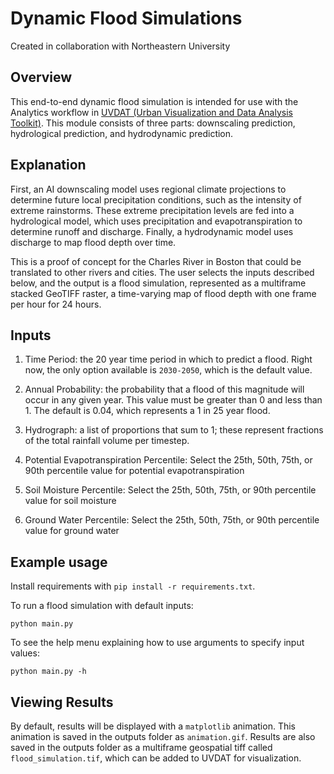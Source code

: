 # Dynamic Flood Simulations

Created in collaboration with Northeastern University

## Overview

This end-to-end dynamic flood simulation is intended for use with the Analytics workflow in [UVDAT (Urban Visualization and Data Analysis Toolkit)](https://github.com/OpenGeoscience/uvdat). This module consists of three parts: downscaling prediction, hydrological prediction, and hydrodynamic prediction.

## Explanation

First, an AI downscaling model uses regional climate projections to determine future local precipitation conditions, such as the intensity of extreme rainstorms. These extreme precipitation levels are fed into a hydrological model, which uses precipitation and evapotranspiration to determine runoff and discharge. Finally, a hydrodynamic model uses discharge to map flood depth over time.

This is a proof of concept for the Charles River in Boston that could be translated to other rivers and cities. The user selects the inputs described below, and the output is a flood simulation, represented as a multiframe stacked GeoTIFF raster, a time-varying map of flood depth with one frame per hour for 24 hours.

## Inputs

1. Time Period: the 20 year time period in which to predict a flood. Right now, the only option available is `2030-2050`, which is the default value.

2. Annual Probability: the probability that a flood of this magnitude will occur in any given year. This value must be greater than 0 and less than 1. The default is 0.04, which represents a 1 in 25 year flood.

3. Hydrograph: a list of proportions that sum to 1; these represent fractions of the total rainfall volume per timestep.

4. Potential Evapotranspiration Percentile: Select the 25th, 50th, 75th, or 90th percentile value for potential evapotranspiration

5. Soil Moisture Percentile: Select the 25th, 50th, 75th, or 90th percentile value for soil moisture

6. Ground Water Percentile: Select the 25th, 50th, 75th, or 90th percentile value for ground water

## Example usage

Install requirements with `pip install -r requirements.txt`.

To run a flood simulation with default inputs:

```
python main.py
```

To see the help menu explaining how to use arguments to specify input values:

```
python main.py -h
```

## Viewing Results

By default, results will be displayed with a `matplotlib` animation. This animation is saved in the outputs folder as `animation.gif`. Results are also saved in the outputs folder as a multiframe geospatial tiff called `flood_simulation.tif`, which can be added to UVDAT for visualization.
